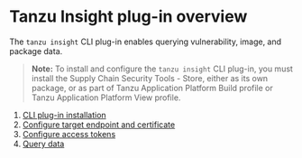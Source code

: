 # Tanzu Insight plug-in overview

The `tanzu insight` CLI plug-in enables querying vulnerability, image, and package data.  

>**Note:** To install and configure the `tanzu insight` CLI plug-in, you must install the Supply Chain Security Tools - Store, either as its own package, or as part of Tanzu Application Platform Build profile or Tanzu Application Platform View profile.

1. [CLI plug-in installation](cli-installation.md)
1. [Configure target endpoint and certificate](using-encryption-and-connection.md)
1. [Configure access tokens](create-service-account-access-token.md)
1. [Query data](query-data.md)
